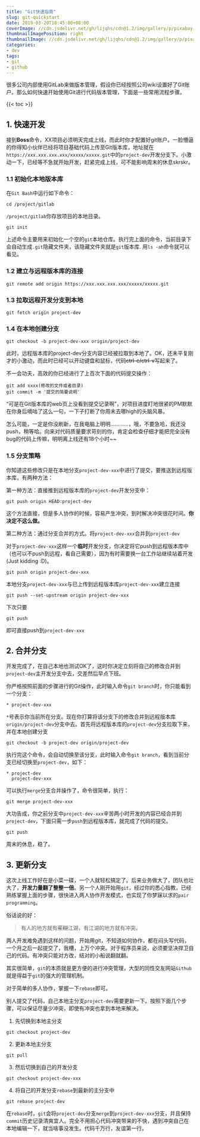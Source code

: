 ```yaml
---
title: "Git快速指南"
slug: git-quickstart
date: 2019-03-20T18:45:00+08:00
coverImage: //cdn.jsdelivr.net/gh/lijqhs/cdn@1.2/img/gallery/p/pixabay-flower.jpg
thumbnailImagePosition: right
thumbnailImage: //cdn.jsdelivr.net/gh/lijqhs/cdn@1.2/img/gallery/p/pixabay-flower.jpg
categories:
- dev
tags:
- git
- github
---
```


很多公司内部使用GitLab来做版本管理，假设你已经按照公司wiki设置好了Git账户。那么如何快速开始使用Git进行代码版本管理，下面是一些常用流程步骤。

<!--more-->

{{< toc >}}

## 1. 快速开发

接到**Boss**命令，XX项目必须明天完成上线，而此时你才配置好git账户。一脸懵逼的你得知小伙伴已经将项目基础代码上传至Git版本库，地址就在`https://xxx.xxx.xxx.xxx/xxxxx/xxxxx.git`中的`project-dev`开发分支下。小激动一下，已经等不急就开始开发，赶紧完成上线，可不能影响周末的休息skrskr。

### 1.1 初始化本地版本库

在`Git Bash`中运行如下命令：

```
cd /project/gitlab
```

`/project/gitlab`你存放项目的本地目录。

```
git init
```

上述命令主要用来初始化一个空的`git`本地仓库。执行完上面的命令，当前目录下会自动生成`.git`隐藏文件夹，该隐藏文件夹就是`git`版本库. 用`ls -ah`命令就可以看见。


### 1.2 建立与远程版本库的连接

```
git remote add origin https://xxx.xxx.xxx.xxx/xxxxx/xxxxx.git
```

### 1.3 拉取远程开发分支到本地

```
git fetch origin project-dev
```

### 1.4 在本地创建分支

```
git checkout -b project-dev-xxx origin/project-dev
```

此时，远程版本库的project-dev分支内容已经被拉取到本地了。OK，还未平复刚才的小激动，而此时已经可以开动键盘和鼠标，代码~~ctrl-c/ctrl-v~~写起来了。

不一会功夫，高效的你已经进行了上百次下面的代码提交操作：

```
git add xxxx(修改的文件或者目录)
git commit -m '提交的简要说明'
```

“可是在Git版本库的web页上没看到提交记录啊”，对项目进度盯地很紧的PM默默在你身后嘀咕了这么一句，一下子打断了你周末去哪high的头脑风暴。

怎么可能，一定是你没刷新，在我电脑上明明…………，哦，不要急哈，我还没push，稍等哈。向来对代码质量要求苛刻的你，肯定会检查仔细才能把完全没有bug的代码上传嘛，明明离上线还有18个小时~~

### 1.5 分支策略

你知道这些修改只是在本地分支`project-dev-xxx`中进行了提交，要推送到远程版本库，有两种方法：

第一种方法：直接推到远程版本库的`project-dev`开发分支中：

```
git push origin HEAD:project-dev
```

这个方法直接，但是多人协作的时候，容易产生冲突，到时解决冲突很花时间。**你决定不这么做。**

第二种方法：通过分支合并的方式。将`project-dev-xxx`合并到`project-dev`

对于`project-dev-xxx`这样一个**临时**开发分支，你决定将它push到远程版本库中（也可以不push到远程，看自己需要），因为有时需要换一台工作站继续站着开发(Just kidding :D)。

```
git push origin project-dev-xxx
```

本地分支`project-dev-xxx`与已上传到远程版本库`project-dev-xxx`建立连接

```
git push --set-upstream origin project-dev-xxx
```

下次只要

```
git push
```

即可直接push到`project-dev-xxx`


## 2. 合并分支

开发完成了，在自己本地也测试OK了，这时你决定立刻将自己的修改合并到`project-dev`主开发分支中去，交差然后早点下班。

你严格按照前面的步骤进行的Git操作，此时输入命令`git branch`时，你只能看到一个分支：

```
* project-dev-xxx
```

`*`号表示你当前所在分支。现在你打算将该分支下的修改合并到远程版本库`origin/project-dev`分支中去。首先将远程版本库的`project-dev`分支拉取下来，并在本地创建分支

```
git checkout -b project-dev origin/project-dev
```

执行完这个命令，会自动切换至该分支，此时输入命令`git branch`，看到当前分支已经切换至`project-dev`，如下：

```
* project-dev
  project-dev-xxx
```

可以执行`merge`分支合并操作了，命令很简单，执行：

```
git merge project-dev-xxx
```

大功告成，你之前分支中`project-dev-xxx`辛苦两小时开发的内容已经合并到`project-dev`，下面只需一步`push`到远程版本库，就完成了代码的提交。

```
git push
```

周末的休息，稳了。


## 3. 更新分支

这次上线工作好在是小菜一碟，一个人就轻松搞定了。后来业务做大了，团队也壮大了，**开发力量翻了整整一倍**。另一个人刚开始用`git`，经过你的悉心指教，已经熟练掌握上面的步骤，很快进入两人协作开发模式，也实现了你梦寐以求的`pair programming`。

俗话说的好：
> 有人的地方就有~~浆糊~~江湖，有江湖的地方就有冲突。

两人开发难免遇到这样的问题，开始用git，不知道如何协作，都在闷头写代码，一个月之后一起提交了，我槽，上万个冲突。对于程序员来说，必须要坚决捍卫自己的代码。有冲突只能对方改，结对的小船说翻就翻。

其实很简单，`git`的本质就是更方便的进行冲突管理，大型的同性交友网站`Github`就是得益于`git`的强大的管理机制。

对于简单的多人协作，掌握一下`rebase`即可。

别人提交了代码，自己本地主分支`project-dev`需要更新一下。按照下面几个步骤，可以保证尽量少冲突，即使有冲突也拿到本地来解决。

1. 先切换到本地主分支

```
git checkout project-dev
```

2. 更新本地主分支

```
git pull
```

3. 然后切换到自己的开发分支

```
git checkout project-dev-xxx
```

4. 将自己的开发分支`rebase`到最新的主分支中

```
git rebase project-dev
```

在`rebase`时，`git`会将`project-dev`分支`merge`到`project-dev-xxx`分支，并且保持`commit`历史记录清爽宜人。完全不用担心代码冲突带来的不快，遇到冲突自己在本地编辑一下，就当啥事没发生。代码千万行，友谊第一行。
